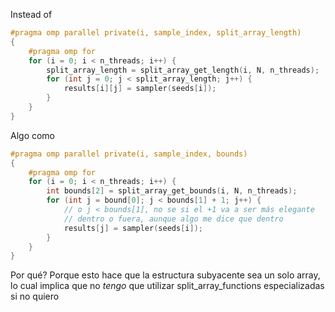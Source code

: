 Instead of

```C
#pragma omp parallel private(i, sample_index, split_array_length)
{
    #pragma omp for
    for (i = 0; i < n_threads; i++) {
        split_array_length = split_array_get_length(i, N, n_threads);
        for (int j = 0; j < split_array_length; j++) {
            results[i][j] = sampler(seeds[i]);
        }
    }
}

```

Algo como

```C
#pragma omp parallel private(i, sample_index, bounds)
{
    #pragma omp for
    for (i = 0; i < n_threads; i++) {
        int bounds[2] = split_array_get_bounds(i, N, n_threads);
        for (int j = bound[0]; j < bounds[1] + 1; j++) {
            // o j < bounds[1], no se si el +1 va a ser más elegante
            // dentro o fuera, aunque algo me dice que dentro
            results[j] = sampler(seeds[i]);
        }
    }
}

```

Por qué? Porque esto hace que la estructura subyacente sea un solo array, 
lo cual implica que no *tengo* que utilizar split_array_functions especializadas 
si no quiero
